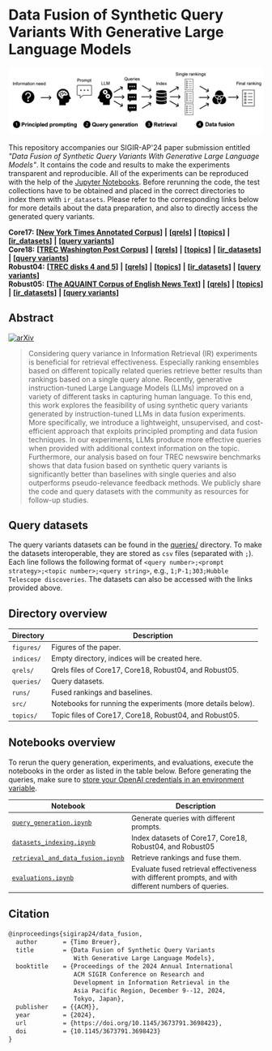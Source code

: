 # Data Fusion of Synthetic Query Variants With Generative Large Language Models 

![](./figures/methodology.png)

This repository accompanies our SIGIR-AP'24 paper submission entitled *"Data Fusion of Synthetic Query Variants With Generative Large Language Models"*. It contains the code and results to make the experiments transparent and reproducible. All of the experiments can be reproduced with the help of the [Jupyter Notebooks](./src/). Before rerunning the code, the test collections have to be obtained and placed in the correct directories to index them with `ir_datasets`. Please refer to the corresponding links below for more details about the data preparation, and also to directly access the generated query variants.


**Core17:** **[[New York Times Annotated Corpus](https://catalog.ldc.upenn.edu/LDC2008T19)]** **|** **[[qrels](https://trec.nist.gov/data/core/qrels.txt)]** **|** **[[topics](https://trec.nist.gov/data/core/core_nist.txt)]** **|** **[[ir_datasets](https://ir-datasets.com/nyt.html)]**  **|** **[[query variants](./queries/gpt-4o/core17.csv)]**  
**Core18:**  **[[TREC Washington Post Corpus](https://trec.nist.gov/data/wapost/)]** **|** **[[qrels](https://trec.nist.gov/data/core/qrels2018.txt)]** **|** **[[topics](https://trec.nist.gov/data/core/topics2018.txt)]** **|** **[[ir_datasets](https://ir-datasets.com/wapo.html)]** **|** **[[query variants](./queries/gpt-4o/core18.csv)]**  
**Robust04:** **[[TREC disks 4 and 5](https://trec.nist.gov/data/cd45/index.html)]** **|** **[[qrels](https://trec.nist.gov/data/robust/qrels.robust2004.txt)]** **|** **[[topics](https://trec.nist.gov/data/robust/04.testset.gz)]** **|** **[[ir_datasets](https://ir-datasets.com/disks45.html)]**  **|** **[[query variants](./queries/gpt-4o/robust04.csv)]**  
**Robust05:** **[[The AQUAINT Corpus of English News Text](https://catalog.ldc.upenn.edu/LDC2002T31)]** **|** **[[qrels](https://trec.nist.gov/data/robust/05/TREC2005.qrels.txt)]** **|** **[[topics](https://trec.nist.gov/data/robust/05/05.50.topics.txt)]** **|** **[[ir_datasets](https://ir-datasets.com/aquaint.html)]**  **|** **[[query variants](./queries/gpt-4o/robust05.csv)]**

## Abstract

[![arXiv](https://img.shields.io/badge/arXiv-2411.03881-b31b1b.svg?style=flat-square)](http://arxiv.org/abs/2411.03881)

> Considering query variance in Information Retrieval (IR) experiments is beneficial for retrieval effectiveness. Especially ranking ensembles based on different topically related queries retrieve better results than rankings based on a single query alone. Recently, generative instruction-tuned Large Language Models (LLMs) improved on a variety of different tasks in capturing human language. To this end, this work explores the feasibility of using synthetic query variants generated by instruction-tuned LLMs in data fusion experiments. More specifically, we introduce a lightweight, unsupervised, and cost-efficient approach that exploits principled prompting and data fusion techniques. In our experiments, LLMs produce more effective queries when provided with additional context information on the topic. Furthermore, our analysis based on four TREC newswire benchmarks shows that data fusion based on synthetic query variants is significantly better than baselines with single queries and also outperforms pseudo-relevance feedback methods. We publicly share the code and query datasets with the community as resources for follow-up studies. 
  

## Query datasets

The query variants datasets can be found in the [queries/](./queries/) directory. To make the datasets interoperable, they are stored as `csv` files (separated with `;`). Each line follows the following format of `<query number>;<prompt strategy>;<topic number>;<query string>`, e.g., `1;P-1;303;Hubble Telescope discoveries`. The datasets can also be accessed with the links provided above.

## Directory overview

| Directory | Description |
| --- | --- |
| `figures/` | Figures of the paper. |
| `indices/` | Empty directory, indices will be created here. |
| `qrels/` | Qrels files of Core17, Core18, Robust04, and Robust05. |
| `queries/` | Query datasets. |
| `runs/` | Fused rankings and baselines. |
| `src/` | Notebooks for running the experiments (more details below). |
| `topics/` | Topic files of Core17, Core18, Robust04, and Robust05. |

## Notebooks overview

To rerun the query generation, experiments, and evaluations, execute the notebooks in the order as listed in the table below. Before generating the queries, make sure to [store your OpenAI credentials in an environment variable](https://platform.openai.com/docs/quickstart).

| Notebook | Description |
| --- | --- |
| [`query_generation.ipynb`](./src/query_generation.ipynb) | Generate queries with different prompts. |
| [`datasets_indexing.ipynb`](./src/datasets_indexing.ipynb) | Index datasets of Core17, Core18, Robust04, and Robust05 |
| [`retrieval_and_data_fusion.ipynb`](./src/retrieval_and_data_fusion.ipynb) | Retrieve rankings and fuse them. |
| [`evaluations.ipynb`](./src/evaluations.ipynb) | Evaluate fused retrieval effectiveness with different prompts, and with different numbers of queries. |

## Citation

```
@inproceedings{sigirap24/data_fusion,
  author       = {Timo Breuer},
  title        = {Data Fusion of Synthetic Query Variants 
                  With Generative Large Language Models},
  booktitle    = {Proceedings of the 2024 Annual International 
                  ACM SIGIR Conference on Research and 
                  Development in Information Retrieval in the 
                  Asia Pacific Region, December 9--12, 2024, 
                  Tokyo, Japan},
  publisher    = {{ACM}},
  year         = {2024},
  url          = {https://doi.org/10.1145/3673791.3698423},
  doi          = {10.1145/3673791.3698423}
}
```